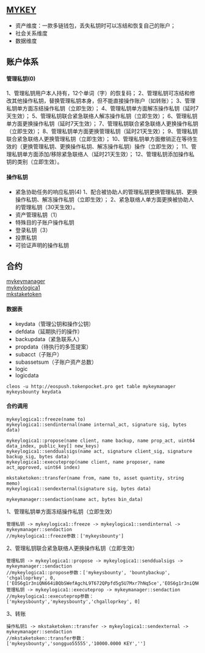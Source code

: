 ## [MYKEY](mykey.org)
- 资产维度：一款多链钱包，丢失私钥时可以冻结和恢复自己的账户；
- 社会关系维度
- 数据维度

## 账户体系
#### 管理私钥(0)
1、管理私钥用户本人持有，12个单词（字）的恢复码；
2、管理私钥可冻结和修改其他操作私钥，替换管理私钥本身，但不能直接操作账户（如转账）；
3、管理私钥单方面冻结操作私钥（立即生效）；
4、管理私钥单方面解冻操作私钥（延时7天生效）；
5、管理私钥联合紧急联络人解冻操作私钥（立即生效）；
6、管理私钥单方面更换操作私钥（延时7天生效）；
7、管理私钥联合紧急联络人更换操作私钥（立即生效）；
8、管理私钥单方面更换管理私钥（延时21天生效）；
9、管理私钥联合紧急联络人更换管理私钥（立即生效）；
10、管理私钥单方面撤销正在等待生效的（更换管理私钥、更换操作私钥、解冻操作私钥）操作（立即生效）；
11、管理私钥单方面添加/移除紧急联络人（延时21天生效）；
12、管理私钥添加操作私钥的类别（立即生效）。
#### 操作私钥
- 紧急协助任务的响应私钥(4)
1、配合被协助人的管理私钥更换管理私钥、更换操作私钥、解冻操作私钥（立即生效）；
2、紧急联络人单方面更换被协助人的管理私钥（30天生效）。
- 资产管理私钥（1）
- 特殊目的子账户操作私钥
- 登录私钥（3）
- 投票私钥
- 可验证声明的操作私钥

## 合约
[mykeymanager](https://bloks.io/account/mykeymanager)  
[mykeylogica1](https://bloks.io/account/mykeylogica1)  
[mkstaketoken](https://bloks.io/account/mkstaketoken)
#### 数据表
- keydata（管理公钥和操作公钥）
- defdata（延期执行的操作）
- backupdata（紧急联系人）
- propdata（待执行的多签提案）
- subacct（子账户）
- subassetsum（子账户资产总数）
- logic
- logicdata
```
cleos -u http://eospush.tokenpocket.pro get table mykeymanager mykeysbounty keydata
```

#### 合约调用
```
mykeylogica1::freeze(name to)
mykeylogica1::sendinternal(name internal_act, signature sig, bytes data)

mykeylogica1::propose(name client, name backup, name prop_act, uint64 data_index, public_key[] new_keys)
mykeylogica1::senddualsigs(name act, signature client_sig, signature backup_sig, bytes data)
mykeylogica1::executeprop(name client, name proposer, name act_approved, uint64 index)

mkstaketoken::transfer(name from, name to, asset quantity, string memo)
mykeylogica1::sendexternal(signature sig, bytes data)

mykeymanager::sendaction(name act, bytes bin_data)
```
1、管理私钥单方面冻结操作私钥（立即生效）
```
管理私钥 -> mykeylogica1::freeze -> mykeylogica1::sendinternal -> mykeymanager::sendaction
//mykeylogica1::freeze参数：['mykeysbounty']
```
2、管理私钥联合紧急联络人更换操作私钥（立即生效）
```
管理私钥 -> mykeylogica1::propose -> mykeylogica1::senddualsigs -> mykeymanager::sendaction
//mykeylogica1::propose参数：['mykeysbounty', 'bountybackup', 'chgalloprkey', 0, ['EOS6g1r3niQN664iBQbSWefAgchL9T672QPpfd5g5U7Mxr7hNq5ce','EOS6g1r3niQN664iBQbSWefAgchL9T672QPpfd5g5U7Mxr7hNq5ce','EOS6g1r3niQN664iBQbSWefAgchL9T672QPpfd5g5U7Mxr7hNq5ce']]
管理私钥 -> mykeylogica1::executeprop -> mykeymanager::sendaction
//mykeylogica1::executeprop参数：['mykeysbounty','mykeysbounty','chgalloprkey', 0]
```
3、转账
```
操作私钥1 -> mkstaketoken::transfer -> mykeylogica1::sendexternal -> mykeymanager::sendaction
//mkstaketoken::transfer参数：['mykeysbounty','songguo55555','10000.0000 KEY','']
```



